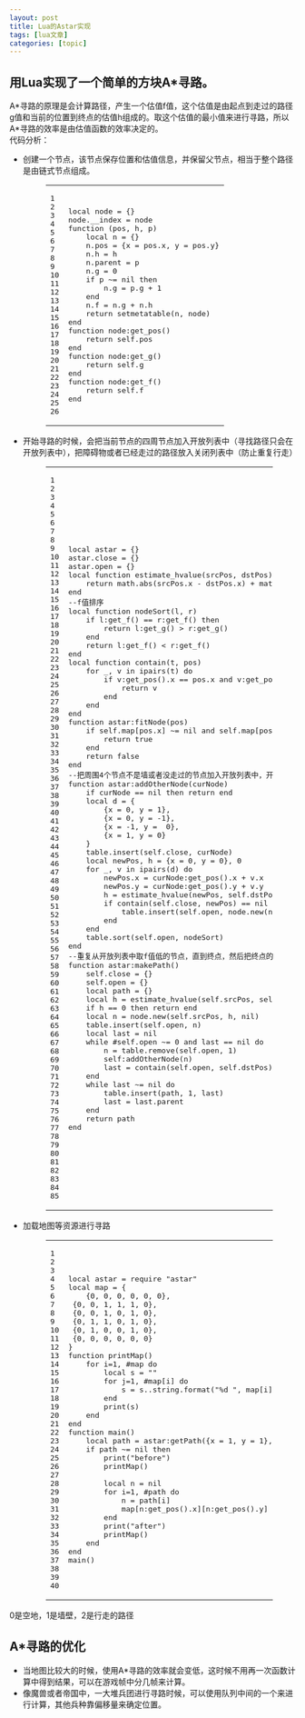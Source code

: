 ```yaml
---
layout: post
title: Lua的Astar实现 
tags: [lua文章]
categories: [topic]
---
```

<h2 id="用Lua实现了一个简单的方块A-寻路。"><a href="#用Lua实现了一个简单的方块A-寻路。" class="headerlink" title="用Lua实现了一个简单的方块A*寻路。"></a>用Lua实现了一个简单的方块A*寻路。</h2><p>A*寻路的原理是会计算路径，产生一个估值f值，这个估值是由起点到走过的路径g值和当前的位置到终点的估值h组成的。取这个估值的最小值来进行寻路，所以A*寻路的效率是由估值函数的效率决定的。<br/>代码分析：</p>
<ul>
<li><p>创建一个节点，该节点保存位置和估值信息，并保留父节点，相当于整个路径是由链式节点组成。</p>
<figure class="highlight lua"><table><tbody><tr><td class="gutter"><pre><div class="line">1</div><div class="line">2</div><div class="line">3</div><div class="line">4</div><div class="line">5</div><div class="line">6</div><div class="line">7</div><div class="line">8</div><div class="line">9</div><div class="line">10</div><div class="line">11</div><div class="line">12</div><div class="line">13</div><div class="line">14</div><div class="line">15</div><div class="line">16</div><div class="line">17</div><div class="line">18</div><div class="line">19</div><div class="line">20</div><div class="line">21</div><div class="line">22</div><div class="line">23</div><div class="line">24</div><div class="line">25</div><div class="line">26</div></pre></td><td class="code"><pre><div class="line"><span class="keyword">local</span> node = {}</div><div class="line">node.<span class="built_in">__index</span> = node</div><div class="line"><span class="function"><span class="keyword">function</span> <span class="params">(pos, h, p)</span></span></div><div class="line">    <span class="keyword">local</span> n = {}</div><div class="line">    n.pos = {x = pos.x, y = pos.y}</div><div class="line">    n.h = h</div><div class="line">    n.parent = p</div><div class="line">    n.g = <span class="number">0</span></div><div class="line">    <span class="keyword">if</span> p ~= <span class="literal">nil</span> <span class="keyword">then</span></div><div class="line">        n.g = p.g + <span class="number">1</span></div><div class="line">    <span class="keyword">end</span></div><div class="line">    n.f = n.g + n.h</div><div class="line">    <span class="keyword">return</span> <span class="built_in">setmetatable</span>(n, node)</div><div class="line"><span class="keyword">end</span></div><div class="line"></div><div class="line"><span class="function"><span class="keyword">function</span> <span class="title">node:get_pos</span><span class="params">()</span></span></div><div class="line">    <span class="keyword">return</span> self.pos</div><div class="line"><span class="keyword">end</span></div><div class="line"></div><div class="line"><span class="function"><span class="keyword">function</span> <span class="title">node:get_g</span><span class="params">()</span></span></div><div class="line">    <span class="keyword">return</span> self.g</div><div class="line"><span class="keyword">end</span></div><div class="line"></div><div class="line"><span class="function"><span class="keyword">function</span> <span class="title">node:get_f</span><span class="params">()</span></span></div><div class="line">    <span class="keyword">return</span> self.f</div><div class="line"><span class="keyword">end</span></div></pre></td></tr></tbody></table></figure>
</li>
<li><p>开始寻路的时候，会把当前节点的四周节点加入开放列表中（寻找路径只会在开放列表中），把障碍物或者已经走过的路径放入关闭列表中（防止重复行走）</p>
<figure class="highlight lua"><table><tbody><tr><td class="gutter"><pre><div class="line">1</div><div class="line">2</div><div class="line">3</div><div class="line">4</div><div class="line">5</div><div class="line">6</div><div class="line">7</div><div class="line">8</div><div class="line">9</div><div class="line">10</div><div class="line">11</div><div class="line">12</div><div class="line">13</div><div class="line">14</div><div class="line">15</div><div class="line">16</div><div class="line">17</div><div class="line">18</div><div class="line">19</div><div class="line">20</div><div class="line">21</div><div class="line">22</div><div class="line">23</div><div class="line">24</div><div class="line">25</div><div class="line">26</div><div class="line">27</div><div class="line">28</div><div class="line">29</div><div class="line">30</div><div class="line">31</div><div class="line">32</div><div class="line">33</div><div class="line">34</div><div class="line">35</div><div class="line">36</div><div class="line">37</div><div class="line">38</div><div class="line">39</div><div class="line">40</div><div class="line">41</div><div class="line">42</div><div class="line">43</div><div class="line">44</div><div class="line">45</div><div class="line">46</div><div class="line">47</div><div class="line">48</div><div class="line">49</div><div class="line">50</div><div class="line">51</div><div class="line">52</div><div class="line">53</div><div class="line">54</div><div class="line">55</div><div class="line">56</div><div class="line">57</div><div class="line">58</div><div class="line">59</div><div class="line">60</div><div class="line">61</div><div class="line">62</div><div class="line">63</div><div class="line">64</div><div class="line">65</div><div class="line">66</div><div class="line">67</div><div class="line">68</div><div class="line">69</div><div class="line">70</div><div class="line">71</div><div class="line">72</div><div class="line">73</div><div class="line">74</div><div class="line">75</div><div class="line">76</div><div class="line">77</div><div class="line">78</div><div class="line">79</div><div class="line">80</div><div class="line">81</div><div class="line">82</div><div class="line">83</div><div class="line">84</div><div class="line">85</div></pre></td><td class="code"><pre><div class="line"><span class="keyword">local</span> astar = {}</div><div class="line">astar.<span class="built_in">close</span> = {}</div><div class="line">astar.<span class="built_in">open</span> = {}</div><div class="line"></div><div class="line"></div><div class="line"><span class="keyword">local</span> <span class="function"><span class="keyword">function</span> <span class="title">estimate_hvalue</span><span class="params">(srcPos, dstPos)</span></span></div><div class="line">    <span class="keyword">return</span> <span class="built_in">math</span>.<span class="built_in">abs</span>(srcPos.x - dstPos.x) + <span class="built_in">math</span>.<span class="built_in">abs</span>(srcPos.y - dstPos.y);</div><div class="line"><span class="keyword">end</span></div><div class="line"></div><div class="line"><span class="comment">--f值排序</span></div><div class="line"><span class="keyword">local</span> <span class="function"><span class="keyword">function</span> <span class="title">nodeSort</span><span class="params">(l, r)</span></span></div><div class="line">    <span class="keyword">if</span> l:get_f() == r:get_f() <span class="keyword">then</span></div><div class="line">        <span class="keyword">return</span> l:get_g() &gt; r:get_g()</div><div class="line">    <span class="keyword">end</span></div><div class="line"></div><div class="line">    <span class="keyword">return</span> l:get_f() &lt; r:get_f()</div><div class="line"><span class="keyword">end</span></div><div class="line"></div><div class="line"><span class="keyword">local</span> <span class="function"><span class="keyword">function</span> <span class="title">contain</span><span class="params">(t, pos)</span></span></div><div class="line">    <span class="keyword">for</span> _, v <span class="keyword">in</span> <span class="built_in">ipairs</span>(t) <span class="keyword">do</span></div><div class="line">        <span class="keyword">if</span> v:get_pos().x == pos.x <span class="keyword">and</span> v:get_pos().y == pos.y <span class="keyword">then</span></div><div class="line">            <span class="keyword">return</span> v</div><div class="line">        <span class="keyword">end</span></div><div class="line">    <span class="keyword">end</span></div><div class="line"><span class="keyword">end</span></div><div class="line"></div><div class="line"><span class="function"><span class="keyword">function</span> <span class="title">astar:fitNode</span><span class="params">(pos)</span></span></div><div class="line">    <span class="keyword">if</span> self.map[pos.x] ~= <span class="literal">nil</span> <span class="keyword">and</span> self.map[pos.x][pos.y] == <span class="number">0</span> <span class="keyword">then</span></div><div class="line">        <span class="keyword">return</span> <span class="literal">true</span></div><div class="line">    <span class="keyword">end</span></div><div class="line">    <span class="keyword">return</span> <span class="literal">false</span></div><div class="line"><span class="keyword">end</span></div><div class="line"></div><div class="line"><span class="comment">--把周围4个节点不是墙或者没走过的节点加入开放列表中，开放列表中按f值从少到多排序</span></div><div class="line"><span class="function"><span class="keyword">function</span> <span class="title">astar:addOtherNode</span><span class="params">(curNode)</span></span></div><div class="line">    <span class="keyword">if</span> curNode == <span class="literal">nil</span> <span class="keyword">then</span> <span class="keyword">return</span> <span class="keyword">end</span></div><div class="line"></div><div class="line">    <span class="keyword">local</span> d = {</div><div class="line">        {x = <span class="number">0</span>, y = <span class="number">1</span>},</div><div class="line">        {x = <span class="number">0</span>, y = <span class="number">-1</span>},</div><div class="line">        {x = <span class="number">-1</span>, y =  <span class="number">0</span>},</div><div class="line">        {x = <span class="number">1</span>, y = <span class="number">0</span>}</div><div class="line">    }</div><div class="line"></div><div class="line">    <span class="built_in">table</span>.<span class="built_in">insert</span>(self.<span class="built_in">close</span>, curNode)</div><div class="line"></div><div class="line">    <span class="keyword">local</span> newPos, h = {x = <span class="number">0</span>, y = <span class="number">0</span>}, <span class="number">0</span></div><div class="line">    <span class="keyword">for</span> _, v <span class="keyword">in</span> <span class="built_in">ipairs</span>(d) <span class="keyword">do</span></div><div class="line">        newPos.x = curNode:get_pos().x + v.x</div><div class="line">        newPos.y = curNode:get_pos().y + v.y</div><div class="line">        h = estimate_hvalue(newPos, self.dstPos)</div><div class="line">        <span class="keyword">if</span> contain(self.<span class="built_in">close</span>, newPos) == <span class="literal">nil</span> <span class="keyword">and</span> self:fitNode(newPos) <span class="keyword">then</span></div><div class="line">            <span class="built_in">table</span>.<span class="built_in">insert</span>(self.<span class="built_in">open</span>, node.new(newPos, h, curNode))</div><div class="line">        <span class="keyword">end</span></div><div class="line">    <span class="keyword">end</span></div><div class="line"></div><div class="line">    <span class="built_in">table</span>.<span class="built_in">sort</span>(self.<span class="built_in">open</span>, nodeSort)</div><div class="line"><span class="keyword">end</span></div><div class="line"></div><div class="line"><span class="comment">--重复从开放列表中取f值低的节点，直到终点，然后把终点的节点和一连串的父节点组成路径</span></div><div class="line"><span class="function"><span class="keyword">function</span> <span class="title">astar:makePath</span><span class="params">()</span></span></div><div class="line">    self.<span class="built_in">close</span> = {}</div><div class="line">    self.<span class="built_in">open</span> = {}</div><div class="line">    <span class="keyword">local</span> <span class="built_in">path</span> = {}</div><div class="line"></div><div class="line">    <span class="keyword">local</span> h = estimate_hvalue(self.srcPos, self.dstPos)</div><div class="line">    <span class="keyword">if</span> h == <span class="number">0</span> <span class="keyword">then</span> <span class="keyword">return</span> <span class="keyword">end</span></div><div class="line"></div><div class="line">    <span class="keyword">local</span> n = node.new(self.srcPos, h, <span class="literal">nil</span>)</div><div class="line">    <span class="built_in">table</span>.<span class="built_in">insert</span>(self.<span class="built_in">open</span>, n)</div><div class="line"></div><div class="line">    <span class="keyword">local</span> last = <span class="literal">nil</span></div><div class="line">    <span class="keyword">while</span> #self.<span class="built_in">open</span> ~= <span class="number">0</span> <span class="keyword">and</span> last == <span class="literal">nil</span> <span class="keyword">do</span></div><div class="line">        n = <span class="built_in">table</span>.<span class="built_in">remove</span>(self.<span class="built_in">open</span>, <span class="number">1</span>)</div><div class="line">        self:addOtherNode(n)</div><div class="line">        last = contain(self.<span class="built_in">open</span>, self.dstPos)</div><div class="line">    <span class="keyword">end</span></div><div class="line"></div><div class="line">    <span class="keyword">while</span> last ~= <span class="literal">nil</span> <span class="keyword">do</span></div><div class="line">        <span class="built_in">table</span>.<span class="built_in">insert</span>(<span class="built_in">path</span>, <span class="number">1</span>, last)</div><div class="line">        last = last.parent</div><div class="line">    <span class="keyword">end</span></div><div class="line"></div><div class="line">    <span class="keyword">return</span> <span class="built_in">path</span></div><div class="line"><span class="keyword">end</span></div></pre></td></tr></tbody></table></figure>
</li>
<li><p>加载地图等资源进行寻路</p>
<figure class="highlight lua"><table><tbody><tr><td class="gutter"><pre><div class="line">1</div><div class="line">2</div><div class="line">3</div><div class="line">4</div><div class="line">5</div><div class="line">6</div><div class="line">7</div><div class="line">8</div><div class="line">9</div><div class="line">10</div><div class="line">11</div><div class="line">12</div><div class="line">13</div><div class="line">14</div><div class="line">15</div><div class="line">16</div><div class="line">17</div><div class="line">18</div><div class="line">19</div><div class="line">20</div><div class="line">21</div><div class="line">22</div><div class="line">23</div><div class="line">24</div><div class="line">25</div><div class="line">26</div><div class="line">27</div><div class="line">28</div><div class="line">29</div><div class="line">30</div><div class="line">31</div><div class="line">32</div><div class="line">33</div><div class="line">34</div><div class="line">35</div><div class="line">36</div><div class="line">37</div><div class="line">38</div><div class="line">39</div><div class="line">40</div></pre></td><td class="code"><pre><div class="line"><span class="keyword">local</span> astar = <span class="built_in">require</span> <span class="string">&#34;astar&#34;</span></div><div class="line"></div><div class="line"><span class="keyword">local</span> map = {</div><div class="line">	{<span class="number">0</span>, <span class="number">0</span>, <span class="number">0</span>, <span class="number">0</span>, <span class="number">0</span>, <span class="number">0</span>},</div><div class="line">	{<span class="number">0</span>, <span class="number">0</span>, <span class="number">1</span>, <span class="number">1</span>, <span class="number">1</span>, <span class="number">0</span>},</div><div class="line">	{<span class="number">0</span>, <span class="number">0</span>, <span class="number">1</span>, <span class="number">0</span>, <span class="number">1</span>, <span class="number">0</span>},</div><div class="line">	{<span class="number">0</span>, <span class="number">1</span>, <span class="number">1</span>, <span class="number">0</span>, <span class="number">1</span>, <span class="number">0</span>},</div><div class="line">	{<span class="number">0</span>, <span class="number">1</span>, <span class="number">0</span>, <span class="number">0</span>, <span class="number">1</span>, <span class="number">0</span>},</div><div class="line">	{<span class="number">0</span>, <span class="number">0</span>, <span class="number">0</span>, <span class="number">0</span>, <span class="number">0</span>, <span class="number">0</span>}</div><div class="line">}</div><div class="line"></div><div class="line"><span class="function"><span class="keyword">function</span> <span class="title">printMap</span><span class="params">()</span></span></div><div class="line">    <span class="keyword">for</span> i=<span class="number">1</span>, #map <span class="keyword">do</span></div><div class="line">        <span class="keyword">local</span> s = <span class="string">&#34;&#34;</span></div><div class="line">        <span class="keyword">for</span> j=<span class="number">1</span>, #map[i] <span class="keyword">do</span></div><div class="line">            s = s..<span class="built_in">string</span>.<span class="built_in">format</span>(<span class="string">&#34;%d &#34;</span>, map[i][j])</div><div class="line">        <span class="keyword">end</span></div><div class="line">        <span class="built_in">print</span>(s)</div><div class="line">    <span class="keyword">end</span></div><div class="line"><span class="keyword">end</span></div><div class="line"></div><div class="line"><span class="function"><span class="keyword">function</span> <span class="title">main</span><span class="params">()</span></span></div><div class="line">    <span class="keyword">local</span> <span class="built_in">path</span> = astar:getPath({x = <span class="number">1</span>, y = <span class="number">1</span>}, {x = <span class="number">3</span>, y = <span class="number">4</span>}, map)</div><div class="line"></div><div class="line">    <span class="keyword">if</span> <span class="built_in">path</span> ~= <span class="literal">nil</span> <span class="keyword">then</span></div><div class="line">        <span class="built_in">print</span>(<span class="string">&#34;before&#34;</span>)</div><div class="line">        printMap()</div><div class="line">        </div><div class="line">        <span class="keyword">local</span> n = <span class="literal">nil</span></div><div class="line">        <span class="keyword">for</span> i=<span class="number">1</span>, #<span class="built_in">path</span> <span class="keyword">do</span></div><div class="line">            n = <span class="built_in">path</span>[i]</div><div class="line">            map[n:get_pos().x][n:get_pos().y] = <span class="number">2</span></div><div class="line">        <span class="keyword">end</span></div><div class="line"></div><div class="line">        <span class="built_in">print</span>(<span class="string">&#34;after&#34;</span>)</div><div class="line">        printMap()</div><div class="line">    <span class="keyword">end</span></div><div class="line"><span class="keyword">end</span></div><div class="line"></div><div class="line">main()</div></pre></td></tr></tbody></table></figure>
</li>
</ul>
<p><img src="https://tacthgin.github.io/astar_result.png" alt=""/><br/>0是空地，1是墙壁，2是行走的路径</p>
<h2 id="A-寻路的优化"><a href="#A-寻路的优化" class="headerlink" title="A*寻路的优化"></a>A*寻路的优化</h2><ul>
<li>当地图比较大的时候，使用A*寻路的效率就会变低，这时候不用再一次函数计算中得到结果，可以在游戏帧中分几帧来计算。</li>
<li>像魔兽或者帝国中，一大堆兵团进行寻路时候，可以使用队列中间的一个来进行计算，其他兵种靠偏移量来确定位置。</li>
</ul>